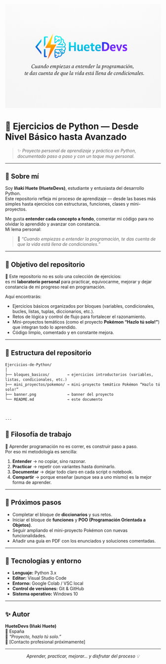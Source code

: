 <p align="center">
  <img src="banner.png" alt="HueteDevs banner" width="750" />
</p>

# 🐍 Ejercicios de Python — Desde Nivel Básico hasta Avanzado  

> ✨ *Proyecto personal de aprendizaje y práctica en Python, documentado paso a paso y con un toque muy personal.*  

---

## 👋 Sobre mí  

Soy **Iñaki Huete (HueteDevs)**, estudiante y entusiasta del desarrollo Python.  
Este repositorio refleja mi proceso de aprendizaje — desde las bases más simples hasta ejercicios con estructuras, funciones, clases y mini-proyectos.  

Me gusta **entender cada concepto a fondo**, comentar mi código para no olvidar lo aprendido y avanzar con constancia.  
Mi lema personal:  
> 💬 *“Cuando empiezas a entender la programación, te das cuenta de que la vida está llena de condicionales.”*

---

## 🎯 Objetivo del repositorio  

📘 Este repositorio no es solo una colección de ejercicios:  
es mi **laboratorio personal** para practicar, equivocarme, mejorar y dejar constancia de mi progreso real en programación.  

Aquí encontrarás:  
- Ejercicios básicos organizados por bloques (variables, condicionales, bucles, listas, tuplas, diccionarios, etc.).  
- Retos de lógica y control de flujo para fortalecer el razonamiento.  
- Mini-proyectos temáticos (como el proyecto **Pokémon “Hazlo tú solo!”**) que integran todo lo aprendido.  
- Código limpio, comentado y en constante mejora.  

---

## 📂 Estructura del repositorio  

```plaintext
Ejercicios-de-Python/
│
├── bloques_basicos/        → ejercicios introductorios (variables, listas, condicionales, etc.)
├── mini_proyectos/pokemon/ → mini-proyecto temático Pokémon “Hazlo tú solo!”
├── banner.png              → banner del proyecto
└── README.md               → este documento



---
```
## 🧩 Filosofía de trabajo  

🚀 Aprender programación no es correr, es construir paso a paso.  
Por eso mi metodología es sencilla:
1. **Entender** → no copiar, sino razonar.  
2. **Practicar** → repetir con variantes hasta dominarlo.  
3. **Documentar** → dejar todo claro en cada script o notebook.  
4. **Compartir** → porque enseñar (aunque sea a uno mismo) es la mejor forma de aprender.  

---

## 🌟 Próximos pasos  

- Completar el bloque de **diccionarios** y sus retos.  
- Iniciar el bloque de **funciones** y **POO (Programación Orientada a Objetos)**.  
- Seguir ampliando el mini-proyecto Pokémon con nuevas funcionalidades.  
- Añadir una guía en PDF con los enunciados y soluciones comentadas.

---

## 🧠 Tecnologías y entorno  

- **Lenguaje:** Python 3.x  
- **Editor:** Visual Studio Code  
- **Entorno:** Google Colab / VSC local  
- **Control de versiones:** Git & GitHub  
- **Sistema operativo:** Windows 10  

---

## ✨ Autor  

**HueteDevs (Iñaki Huete)**  
📍 España  
💬 *“Proyecto, hazlo tú solo.”*  
📧 [Contacto profesional próximamente]  

---

<p align="center">
  <em>Aprender, practicar, mejorar... y disfrutar del proceso 💡</em>
</p>
